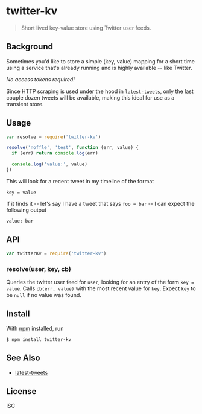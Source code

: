 # twitter-kv

> Short lived key-value store using Twitter user feeds.

## Background

Sometimes you'd like to store a simple (key, value) mapping for a short time
using a service that's already running and is highly available -- like Twitter.

*No access tokens required!*

Since HTTP scraping is used under the hood in
[`latest-tweets`](https://github.com/noffle/latest-tweets), only the last couple
dozen tweets will be available, making this ideal for use as a transient store.

## Usage

```js
var resolve = require('twitter-kv')

resolve('noffle', 'test', function (err, value) {
  if (err) return console.log(err)

  console.log('value:', value)
})
```

This will look for a recent tweet in my timeline of the format

```
key = value
```

If it finds it -- let's say I have a tweet that says `foo = bar` -- I can expect
the following output

```
value: bar
```

## API

```js
var twitterKv = require('twitter-kv')
```

### resolve(user, key, cb)

Queries the twitter user feed for `user`, looking for an entry of the form `key
= value`. Calls `cb(err, value)` with the most recent value for `key`. Expect
`key` to be `null` if no value was found.

## Install

With [npm](https://npmjs.org/) installed, run

```
$ npm install twitter-kv
```

## See Also

- [latest-tweets](https://github.com/noffle/latest-tweets)

## License

ISC

